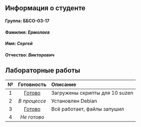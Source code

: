 ## Информация о студенте
#### Группа: ББСО-03-17 
#### **Фамилия:** *Ермолаев*
#### **Имя:** *Сергей*
#### **Отчество:** *Викторович*
## Лабораторные работы 
  
| № | Готовность         | Описание |
|:-:|:------------------:|:---------|
| 1 | [Готово](https://github.com/Parennepromax/labs/tree/master/OS)  | Загружены скрипты для 10 suzen |
| 2 | *В процессе*       | Установлен Debian                 |
| 3 | [Готово](https://github.com/Parennepromax/Labs/tree/master/lab3)| Всё работает, файлы запушил    |
| 4 | *Не готово*        |                                   |
